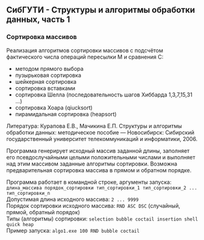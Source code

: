 ## СибГУТИ - Структуры и алгоритмы обработки данных, часть 1
### Сортировка массивов

Реализация алгоритмов сортировки массивов с подсчётом фактического числа операций пересылки М и сравнения С: 
* методом прямого выбора
* пузырьковая сортировка
* шейкерная сортировка
* сортировка вставками
* сортировка Шелла (последовательность шагов Хиббарда 1,3,7,15,31 ...)
* сортировка Хоара (qiucksort)
* пирамидальная сортировка (heapsort)

Литература: Курапова Е.В., Мачикина Е.П. Структуры и алгоритмы обработки данных: методическое пособие — Новосибирск: Сибирский государственный университет телекоммуникаций и информатики, 2006.

Программа генерирует исходный массив заданной длины, заполняет его псевдослучайными целыми положительными числами и выполняет над этим массивом заданные алгоритмы сортировки. Возможна предварительная сортировка массива в прямом и обратном порядке.

Программа работает в командной строке, аргументы запуска:  
`длина_массива порядок_сортировки тип_сортировки_1 тип_сортировки_2 ... тип_сортировки_n`  
Допустимая длина исходного массива: `2 ... 9999`  
Порядок сортировки исходного массива: `RND ASC DSC` (случайный, прямой, обратный порядок)  
Типы (алгоритмы) сортировки: `selection bubble coctail insertion shell quick heap`  
Пример запуска: `algo1.exe 100 RND bubble coctail`
